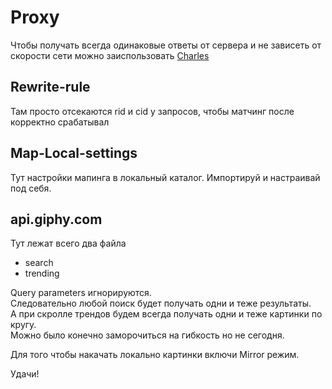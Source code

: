 
# Proxy

Чтобы получать всегда одинаковые ответы от сервера 
и не зависеть от скорости сети можно заиспользовать [Charles](https://www.charlesproxy.com/)

## Rewrite-rule

Там просто отсекаются rid и cid у запросов, чтобы матчинг после корректно срабатывал

## Map-Local-settings

Тут настройки мапинга в локальный каталог. Импортируй и настраивай под себя.

## api.giphy.com

Тут лежат всего два файла 
- search
- trending

Query parameters игнорируются. <br/>
Следовательно любой поиск будет получать одни и теже результаты. <br/>
А при скролле трендов будем всегда получать одни и теже картинки по кругу. <br/>
Можно было конечно заморочиться на гибкость но не сегодня. <br/>

Для того чтобы накачать локально картинки включи Mirror режим.

Удачи!